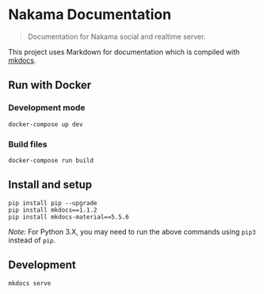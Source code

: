 Nakama Documentation
====================

> Documentation for Nakama social and realtime server.

This project uses Markdown for documentation which is compiled with [mkdocs](http://www.mkdocs.org).

## Run with Docker

### Development mode
```shell
docker-compose up dev
```
### Build files
```shell
docker-compose run build
```

## Install and setup
```shell
pip install pip --upgrade
pip install mkdocs==1.1.2
pip install mkdocs-material==5.5.6
```

*Note:* For Python 3.X, you may need to run the above commands using `pip3` instead of `pip`.

## Development

```
mkdocs serve
```
